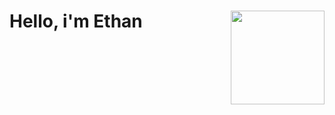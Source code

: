<h1 text-decoration="none">Hello, i'm Ethan <img src="https://user-images.githubusercontent.com/132306277/235546164-a8596961-361b-4a46-b2af-23c049d2c582.gif" width=150px align='right'/></h1> 

